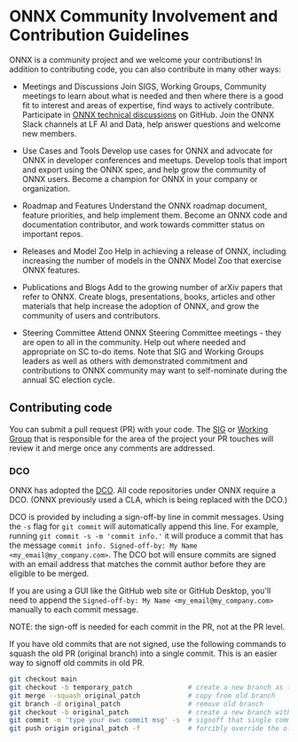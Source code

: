 <!--
Copyright (c) ONNX Project Contributors
-->

<!--- SPDX-License-Identifier: Apache-2.0 -->

# ONNX Community Involvement and Contribution Guidelines

ONNX is a community project and we welcome your contributions! In addition to contributing code, you can also contribute in many other ways:

* Meetings and Discussions
Join SIGS, Working Groups, Community meetings to learn about what is needed and then where there is a good fit to interest and areas of expertise, find ways to actively contribute.  Participate in [ONNX technical discussions](https://github.com/onnx/onnx/discussions) on GitHub.  Join the ONNX Slack channels at LF AI and Data, help answer questions and welcome new members.

* Use Cases and Tools
Develop use cases for ONNX and advocate for ONNX in developer conferences and meetups.  Develop tools that import and export using the ONNX spec, and help grow the community of ONNX users.  Become a champion for ONNX in your company or organization.

* Roadmap and Features
Understand the ONNX roadmap document, feature priorities, and help implement them.  Become an ONNX code and documentation contributor, and work towards committer status on important repos.

* Releases and Model Zoo
Help in achieving a release of ONNX, including increasing the number of models in the ONNX Model Zoo that exercise ONNX features.

* Publications and Blogs
Add to the growing number of arXiv papers that refer to ONNX.  Create blogs, presentations, books, articles and other materials that help increase the adoption of ONNX, and grow the community of users and contributors.

* Steering Committee
Attend ONNX Steering Committee meetings - they are open to all in the community. Help out where needed and appropriate on SC to-do items. Note that SIG and Working Groups leaders as well as others with demonstrated commitment and contributions to ONNX community may want to self-nominate during the annual SC election cycle.

## Contributing code

You can submit a pull request (PR) with your code. The [SIG](community/sigs.md) or [Working Group](community/working-groups.md) that is responsible for the area of the project your PR touches will review it and merge once any comments are addressed.

### DCO
ONNX has adopted the [DCO](https://en.wikipedia.org/wiki/Developer_Certificate_of_Origin). All code repositories under ONNX require a DCO. (ONNX previously used a CLA, which is being replaced with the DCO.)

DCO is provided by including a sign-off-by line in commit messages. Using the `-s` flag for `git commit` will automatically append this line. For example, running `git commit -s -m 'commit info.'` it will produce a commit that has the message `commit info. Signed-off-by: My Name <my_email@my_company.com>`. The DCO bot will ensure commits are signed with an email address that matches the commit author before they are eligible to be merged.

If you are using a GUI like the GitHub web site or GitHub Desktop, you'll need to append the `Signed-off-by: My Name <my_email@my_company.com>` manually to each commit message.

NOTE: the sign-off is needed for each commit in the PR, not at the PR level.

If you have old commits that are not signed, use the following commands to squash the old PR (original branch) into a single commit. This is an easier way to signoff old commits in old PR.

```bash
git checkout main
git checkout -b temporary_patch              # create a new branch as temporary
git merge --squash original_patch            # copy from old branch
git branch -d original_patch                 # remove old branch
git checkout -b original_patch               # create a new branch with the same name (override)
git commit -m 'type your own commit msg' -s  # signoff that single commit
git push origin original_patch -f            # forcibly override the old branch`
```
